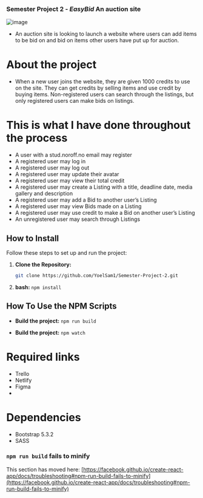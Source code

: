 ### Semester Project 2 - _EasyBid_ An auction site

![image](./easybid-site%20.png)

- An auction site is looking to launch a website where users can add items to be bid on and bid on items other users have put up for auction.

# About the project

- When a new user joins the website, they are given 1000 credits to use on the site. They can get credits by selling items and use credit by buying items. Non-registered users can search through the listings, but only registered users can make bids on listings.

# This is what I have done throughout the process

- A user with a stud.noroff.no email may register
- A registered user may log in
- A registered user may log out
- A registered user may update their avatar
- A registered user may view their total credit
- A registered user may create a Listing with a title, deadline date, media gallery and description
- A registered user may add a Bid to another user’s Listing
- A registered user may view Bids made on a Listing
- A registered user may use credit to make a Bid on another user’s Listing
- An unregistered user may search through Listings

## How to Install

Follow these steps to set up and run the project:

1. **Clone the Repository:**

   ```bash
   git clone https://github.com/YoelSam1/Semester-Project-2.git

   ```

2. **bash:**
   `npm install`

## How To Use the NPM Scripts

- **Build the project:** `npm run build`

- **Build the project:** `npm watch`

# Required links

- Trello
- Netlify
- Figma
-

# Dependencies

- Bootstrap 5.3.2
- SASS



### `npm run build` fails to minify

This section has moved here: [https://facebook.github.io/create-react-app/docs/troubleshooting#npm-run-build-fails-to-minify](https://facebook.github.io/create-react-app/docs/troubleshooting#npm-run-build-fails-to-minify)
